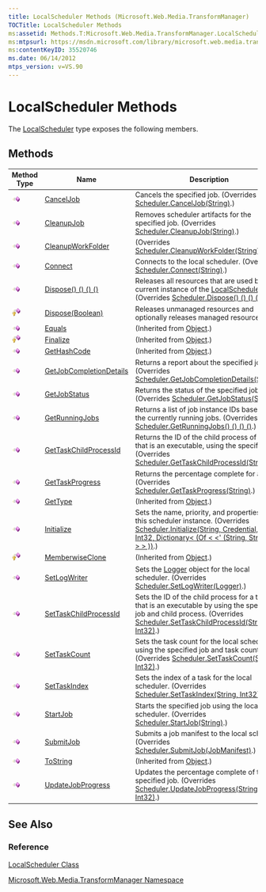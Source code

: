 ```yaml
---
title: LocalScheduler Methods (Microsoft.Web.Media.TransformManager)
TOCTitle: LocalScheduler Methods
ms:assetid: Methods.T:Microsoft.Web.Media.TransformManager.LocalScheduler
ms:mtpsurl: https://msdn.microsoft.com/library/microsoft.web.media.transformmanager.localscheduler_methods(v=VS.90)
ms:contentKeyID: 35520746
ms.date: 06/14/2012
mtps_version: v=VS.90
---
```


# LocalScheduler Methods

The [LocalScheduler](localscheduler-class-microsoft-web-media-transformmanager.md) type exposes the following members.

## Methods

|Method Type|Name|Description|
|--- |--- |--- |
|![Public method](images/Hh125771.pubmethod(en-us,VS.90).gif "Public method")|[CancelJob](localscheduler-canceljob-method-microsoft-web-media-transformmanager.md)|Cancels the specified job. (Overrides [Scheduler.CancelJob(String)](scheduler-canceljob-method-microsoft-web-media-transformmanager.md).)|
|![Public method](images/Hh125771.pubmethod(en-us,VS.90).gif "Public method")|[CleanupJob](localscheduler-cleanupjob-method-microsoft-web-media-transformmanager.md)|Removes scheduler artifacts for the specified job. (Overrides [Scheduler.CleanupJob(String)](scheduler-cleanupjob-method-microsoft-web-media-transformmanager.md).)|
|![Public method](images/Hh125771.pubmethod(en-us,VS.90).gif "Public method")|[CleanupWorkFolder](localscheduler-cleanupworkfolder-method-microsoft-web-media-transformmanager.md)|(Overrides [Scheduler.CleanupWorkFolder(String)](scheduler-cleanupworkfolder-method-microsoft-web-media-transformmanager.md).)|
|![Public method](images/Hh125771.pubmethod(en-us,VS.90).gif "Public method")|[Connect](localscheduler-connect-method-microsoft-web-media-transformmanager.md)|Connects to the local scheduler. (Overrides [Scheduler.Connect(String)](scheduler-connect-method-microsoft-web-media-transformmanager.md).)|
|![Public method](images/Hh125771.pubmethod(en-us,VS.90).gif "Public method")|[Dispose() () () ()](localscheduler-dispose-method-microsoft-web-media-transformmanager_1.md)|Releases all resources that are used by the current instance of the [LocalScheduler](localscheduler-class-microsoft-web-media-transformmanager.md) class. (Overrides [Scheduler.Dispose() () () ()](scheduler-dispose-method-microsoft-web-media-transformmanager.md).)|
|![Protected method](images/Hh125771.protmethod(en-us,VS.90).gif "Protected method")|[Dispose(Boolean)](localscheduler-dispose-method-boolean-microsoft-web-media-transformmanager.md)|Releases unmanaged resources and optionally releases managed resources.|
|![Public method](images/Hh125771.pubmethod(en-us,VS.90).gif "Public method")|[Equals](https://msdn.microsoft.com/library/bsc2ak47)|(Inherited from [Object](https://msdn.microsoft.com/library/e5kfa45b).)|
|![Protected method](images/Hh125771.protmethod(en-us,VS.90).gif "Protected method")|[Finalize](https://msdn.microsoft.com/library/4k87zsw7)|(Inherited from [Object](https://msdn.microsoft.com/library/e5kfa45b).)|
|![Public method](images/Hh125771.pubmethod(en-us,VS.90).gif "Public method")|[GetHashCode](https://msdn.microsoft.com/library/zdee4b3y)|(Inherited from [Object](https://msdn.microsoft.com/library/e5kfa45b).)|
|![Public method](images/Hh125771.pubmethod(en-us,VS.90).gif "Public method")|[GetJobCompletionDetails](localscheduler-getjobcompletiondetails-method-microsoft-web-media-transformmanager.md)|Returns a report about the specified job. (Overrides [Scheduler.GetJobCompletionDetails(String)](scheduler-getjobcompletiondetails-method-microsoft-web-media-transformmanager.md).)|
|![Public method](images/Hh125771.pubmethod(en-us,VS.90).gif "Public method")|[GetJobStatus](localscheduler-getjobstatus-method-microsoft-web-media-transformmanager.md)|Returns the status of the specified job. (Overrides [Scheduler.GetJobStatus(String)](scheduler-getjobstatus-method-microsoft-web-media-transformmanager.md).)|
|![Public method](images/Hh125771.pubmethod(en-us,VS.90).gif "Public method")|[GetRunningJobs](localscheduler-getrunningjobs-method-microsoft-web-media-transformmanager.md)|Returns a list of job instance IDs based on the currently running jobs. (Overrides [Scheduler.GetRunningJobs() () () ()](scheduler-getrunningjobs-method-microsoft-web-media-transformmanager.md).)|
|![Public method](images/Hh125771.pubmethod(en-us,VS.90).gif "Public method")|[GetTaskChildProcessId](localscheduler-gettaskchildprocessid-method-microsoft-web-media-transformmanager.md)|Returns the ID of the child process of a task that is an executable, using the specified job. (Overrides [Scheduler.GetTaskChildProcessId(String)](scheduler-gettaskchildprocessid-method-microsoft-web-media-transformmanager.md).)|
|![Public method](images/Hh125771.pubmethod(en-us,VS.90).gif "Public method")|[GetTaskProgress](localscheduler-gettaskprogress-method-microsoft-web-media-transformmanager.md)|Returns the percentage complete for a job. (Overrides [Scheduler.GetTaskProgress(String)](scheduler-gettaskprogress-method-microsoft-web-media-transformmanager.md).)|
|![Public method](images/Hh125771.pubmethod(en-us,VS.90).gif "Public method")|[GetType](https://msdn.microsoft.com/library/dfwy45w9)|(Inherited from [Object](https://msdn.microsoft.com/library/e5kfa45b).)|
|![Public method](images/Hh125771.pubmethod(en-us,VS.90).gif "Public method")|[Initialize](localscheduler-initialize-method-microsoft-web-media-transformmanager.md)|Sets the name, priority, and properties for this scheduler instance. (Overrides [Scheduler.Initialize(String, Credential, String, Int32, Dictionary< (Of < <' (String, String> ) > > ))](scheduler-initialize-method-microsoft-web-media-transformmanager.md).)|
|![Protected method](images/Hh125771.protmethod(en-us,VS.90).gif "Protected method")|[MemberwiseClone](https://msdn.microsoft.com/library/57ctke0a)|(Inherited from [Object](https://msdn.microsoft.com/library/e5kfa45b).)|
|![Public method](images/Hh125771.pubmethod(en-us,VS.90).gif "Public method")|[SetLogWriter](localscheduler-setlogwriter-method-microsoft-web-media-transformmanager.md)|Sets the [Logger](logger-class-microsoft-web-media-transformmanager.md) object for the local scheduler. (Overrides [Scheduler.SetLogWriter(Logger)](scheduler-setlogwriter-method-microsoft-web-media-transformmanager.md).)|
|![Public method](images/Hh125771.pubmethod(en-us,VS.90).gif "Public method")|[SetTaskChildProcessId](localscheduler-settaskchildprocessid-method-microsoft-web-media-transformmanager.md)|Sets the ID of the child process for a task that is an executable by using the specified job and child process. (Overrides [Scheduler.SetTaskChildProcessId(String, Int32)](scheduler-settaskchildprocessid-method-microsoft-web-media-transformmanager.md).)|
|![Public method](images/Hh125771.pubmethod(en-us,VS.90).gif "Public method")|[SetTaskCount](localscheduler-settaskcount-method-microsoft-web-media-transformmanager.md)|Sets the task count for the local scheduler by using the specified job and task count. (Overrides [Scheduler.SetTaskCount(String, Int32)](scheduler-settaskcount-method-microsoft-web-media-transformmanager.md).)|
|![Public method](images/Hh125771.pubmethod(en-us,VS.90).gif "Public method")|[SetTaskIndex](localscheduler-settaskindex-method-microsoft-web-media-transformmanager.md)|Sets the index of a task for the local scheduler. (Overrides [Scheduler.SetTaskIndex(String, Int32)](scheduler-settaskindex-method-microsoft-web-media-transformmanager.md).)|
|![Public method](images/Hh125771.pubmethod(en-us,VS.90).gif "Public method")|[StartJob](localscheduler-startjob-method-microsoft-web-media-transformmanager.md)|Starts the specified job using the local scheduler. (Overrides [Scheduler.StartJob(String)](scheduler-startjob-method-microsoft-web-media-transformmanager.md).)|
|![Public method](images/Hh125771.pubmethod(en-us,VS.90).gif "Public method")|[SubmitJob](localscheduler-submitjob-method-microsoft-web-media-transformmanager.md)|Submits a job manifest to the local scheduler. (Overrides [Scheduler.SubmitJob(JobManifest)](scheduler-submitjob-method-microsoft-web-media-transformmanager.md).)|
|![Public method](images/Hh125771.pubmethod(en-us,VS.90).gif "Public method")|[ToString](https://msdn.microsoft.com/library/7bxwbwt2)|(Inherited from [Object](https://msdn.microsoft.com/library/e5kfa45b).)|
|![Public method](images/Hh125771.pubmethod(en-us,VS.90).gif "Public method")|[UpdateJobProgress](localscheduler-updatejobprogress-method-microsoft-web-media-transformmanager.md)|Updates the percentage complete of the specified job. (Overrides [Scheduler.UpdateJobProgress(String, Int32)](scheduler-updatejobprogress-method-microsoft-web-media-transformmanager.md).)|

## See Also

### Reference

[LocalScheduler Class](localscheduler-class-microsoft-web-media-transformmanager.md)

[Microsoft.Web.Media.TransformManager Namespace](microsoft-web-media-transformmanager-namespace.md)
